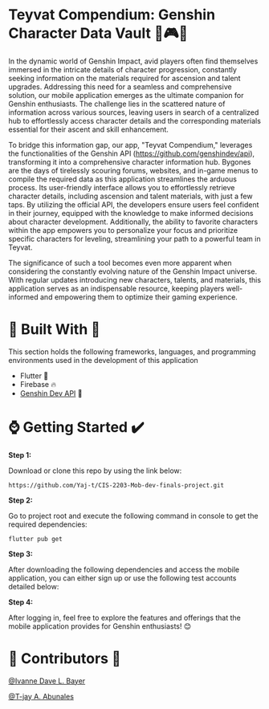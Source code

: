 <!-- ABOUT THE PROJECT -->
# Teyvat Compendium: Genshin Character Data Vault 👾🎮👾

In the dynamic world of Genshin Impact, avid players often find themselves immersed in the intricate details of character progression, constantly seeking information on the materials required for ascension and talent upgrades. Addressing this need for a seamless and comprehensive solution, our mobile application emerges as the ultimate companion for Genshin enthusiasts. The challenge lies in the scattered nature of information across various sources, leaving users in search of a centralized hub to effortlessly access character details and the corresponding materials essential for their ascent and skill enhancement.

To bridge this information gap, our app, "Teyvat Compendium," leverages the functionalities of the Genshin API (https://github.com/genshindev/api), transforming it into a comprehensive character information hub. Bygones are the days of tirelessly scouring forums, websites, and in-game menus to compile the required data as this application streamlines the arduous process. Its user-friendly interface allows you to effortlessly retrieve character details, including ascension and talent materials, with just a few taps. By utilizing the official API, the developers ensure users feel confident in their journey, equipped with the knowledge to make informed decisions about character development. Additionally, the ability to favorite characters within the app empowers you to personalize your focus and prioritize specific characters for leveling, streamlining your path to a powerful team in Teyvat.

The significance of such a tool becomes even more apparent when considering the constantly evolving nature of the Genshin Impact universe. With regular updates introducing new characters, talents, and materials, this application serves as an indispensable resource, keeping players well-informed and empowering them to optimize their gaming experience. 

# 🔨 Built With 🔧

This section holds the following frameworks, languages, and programming environments used in the development of this application

* Flutter 🐤
* Firebase 🔥
* [Genshin Dev API](https://github.com/genshindev/api) 💎

# ⌚ Getting Started ✔️

**Step 1:**

Download or clone this repo by using the link below:

```
https://github.com/Yaj-t/CIS-2203-Mob-dev-finals-project.git
```

**Step 2:**

Go to project root and execute the following command in console to get the required dependencies: 

```
flutter pub get 
```

**Step 3:**

After downloading the following dependencies and access the mobile application, you can either sign up or use the following test accounts detailed below: 

**Step 4:**

After logging in, feel free to explore the features and offerings that the mobile application provides for Genshin enthusiasts! 😊

# 🙋 Contributors 🙇

[@Ivanne Dave L. Bayer](https://github.com/h4wks123)

[@T-jay A. Abunales](https://github.com/Yaj-t)
